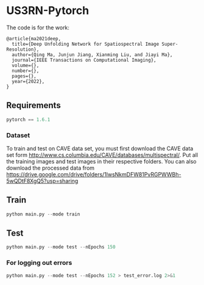# US3RN-Pytorch
The code is for the work:

```
@article{ma2021deep,
  title={Deep Unfolding Network for Spatiospectral Image Super-Resolution},
  author={Qing Ma, Junjun Jiang, Xianming Liu, and Jiayi Ma},
  journal={IEEE Transactions on Computational Imaging},
  volume={},
  number={},
  pages={},
  year={2022},
}
```



## Requirements

``` python
pytorch == 1.6.1

```

### Dataset

To train and test on CAVE data set, you must first download the CAVE data set form http://www.cs.columbia.edu/CAVE/databases/multispectral/. Put all the training images and test images in their respective folders. You can also download the processed data from https://drive.google.com/drive/folders/1lwsNkmDFW81PvRGPWWBh-5wQDtF8XgQ5?usp=sharing 

## Train

```python
python main.py --mode train
```



## Test

```python
python main.py --mode test --nEpochs 150
```


### For logging out errors
```python
python main.py --mode test --nEpochs 152 > test_error.log 2>&1
```

